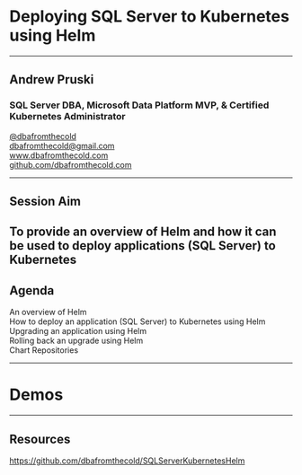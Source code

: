 # Deploying SQL Server to Kubernetes using Helm

---

## Andrew Pruski

### SQL Server DBA, Microsoft Data Platform MVP, & Certified Kubernetes Administrator
<!-- .slide: style="text-align: left;"> -->
<i class="fab fa-twitter"></i><a href="https://twitter.com/dbafromthecold">  @dbafromthecold</a><br>
<i class="fas fa-envelope"></i>  dbafromthecold@gmail.com<br>
<i class="fab fa-wordpress"></i>  www.dbafromthecold.com<br>
<i class="fab fa-github"></i><a href="https://github.com/dbafromthecold">  github.com/dbafromthecold.com</a>

---

## Session Aim
<!-- .slide: style="text-align: left;"> -->

To provide an overview of Helm and how it can be used to deploy applications (SQL Server) to Kubernetes
---

## Agenda
<!-- .slide: style="text-align: left;"> -->

An overview of Helm<br>
How to deploy an application (SQL Server) to Kubernetes using Helm<br>
Upgrading an application using Helm<br>
Rolling back an upgrade using Helm<br>
Chart Repositories

---

# Demos

---

## Resources

https://github.com/dbafromthecold/SQLServerKubernetesHelm